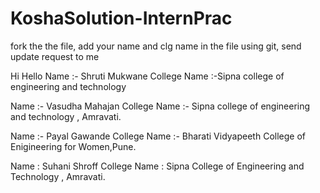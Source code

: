 # KoshaSolution-InternPrac
fork the the file, add your name and clg name in the file using git, send update request to me

Hi
Hello
Name :- Shruti Mukwane
College Name :-Sipna college of engineering and technology

Name :- Vasudha Mahajan
College Name :- Sipna college of engineering and technology , Amravati.

Name :- Payal Gawande
College Name :- Bharati Vidyapeeth College of Enigineering for Women,Pune.

Name : Suhani Shroff
College Name : Sipna College of Engineering and Technology , Amravati.
